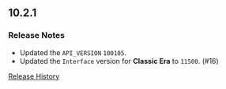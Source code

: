 ## 10.2.1

### Release Notes

- Updated the `API_VERSION` `100105`.
- Updated the `Interface` version for **Classic Era** to `11500`. (#16)

[Release History](https://github.com/SFX-WoW/Masque_Dominos/wiki/History)

